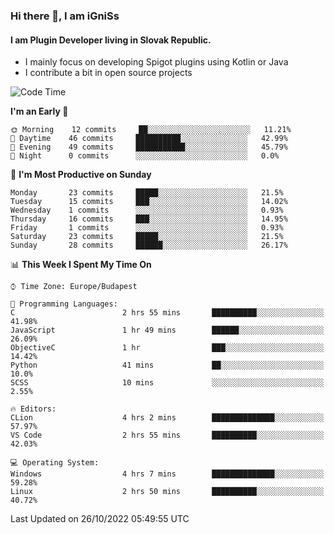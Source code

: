 ### Hi there 👋, I am iGniSs

#### I am Plugin Developer living in Slovak Republic.
- I mainly focus on developing Spigot plugins using Kotlin or Java
- I contribute a bit in open source projects

<!--START_SECTION:waka-->
![Code Time](http://img.shields.io/badge/Code%20Time-939%20hrs%2036%20mins-blue)

**I'm an Early 🐤** 

```text
🌞 Morning    12 commits     ██░░░░░░░░░░░░░░░░░░░░░░░   11.21% 
🌆 Daytime    46 commits     ██████████░░░░░░░░░░░░░░░   42.99% 
🌃 Evening    49 commits     ███████████░░░░░░░░░░░░░░   45.79% 
🌙 Night      0 commits      ░░░░░░░░░░░░░░░░░░░░░░░░░   0.0%

```
📅 **I'm Most Productive on Sunday** 

```text
Monday       23 commits     █████░░░░░░░░░░░░░░░░░░░░   21.5% 
Tuesday      15 commits     ███░░░░░░░░░░░░░░░░░░░░░░   14.02% 
Wednesday    1 commits      ░░░░░░░░░░░░░░░░░░░░░░░░░   0.93% 
Thursday     16 commits     ███░░░░░░░░░░░░░░░░░░░░░░   14.95% 
Friday       1 commits      ░░░░░░░░░░░░░░░░░░░░░░░░░   0.93% 
Saturday     23 commits     █████░░░░░░░░░░░░░░░░░░░░   21.5% 
Sunday       28 commits     ██████░░░░░░░░░░░░░░░░░░░   26.17%

```


📊 **This Week I Spent My Time On** 

```text
⌚︎ Time Zone: Europe/Budapest

💬 Programming Languages: 
C                        2 hrs 55 mins       ██████████░░░░░░░░░░░░░░░   41.98% 
JavaScript               1 hr 49 mins        ██████░░░░░░░░░░░░░░░░░░░   26.09% 
ObjectiveC               1 hr                ███░░░░░░░░░░░░░░░░░░░░░░   14.42% 
Python                   41 mins             ██░░░░░░░░░░░░░░░░░░░░░░░   10.0% 
SCSS                     10 mins             ░░░░░░░░░░░░░░░░░░░░░░░░░   2.55%

🔥 Editors: 
CLion                    4 hrs 2 mins        ██████████████░░░░░░░░░░░   57.97% 
VS Code                  2 hrs 55 mins       ██████████░░░░░░░░░░░░░░░   42.03%

💻 Operating System: 
Windows                  4 hrs 7 mins        ██████████████░░░░░░░░░░░   59.28% 
Linux                    2 hrs 50 mins       ██████████░░░░░░░░░░░░░░░   40.72%

```


 Last Updated on 26/10/2022 05:49:55 UTC
<!--END_SECTION:waka-->